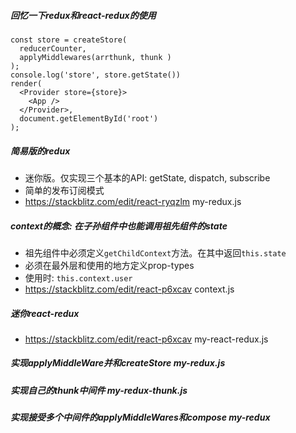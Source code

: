 ##### 回忆一下redux和react-redux的使用

```
const store = createStore(
  reducerCounter,
  applyMiddlewares(arrthunk, thunk )
);
console.log('store', store.getState())
render(
  <Provider store={store}>
    <App />
  </Provider>,
  document.getElementById('root')
);
```
##### 简易版的redux
- 迷你版。仅实现三个基本的API: getState, dispatch, subscribe
- 简单的发布订阅模式
- https://stackblitz.com/edit/react-ryqzlm    my-redux.js
##### context的概念: 在子孙组件中也能调用祖先组件的state
- 祖先组件中必须定义`getChildContext`方法。在其中返回`this.state`
- 必须在最外层和使用的地方定义prop-types
- 使用时: `this.context.user`
- https://stackblitz.com/edit/react-p6xcav   context.js

##### 迷你react-redux
- https://stackblitz.com/edit/react-p6xcav   my-react-redux.js

##### 实现applyMiddleWare并和createStore  my-redux.js

##### 实现自己的thunk中间件 my-redux-thunk.js

##### 实现接受多个中间件的applyMiddleWares和compose  my-redux
